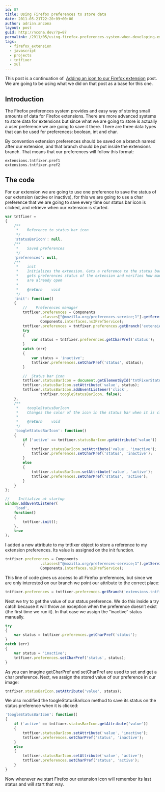 ```yaml
---
id: 87
title: Using Firefox preferences to store data
date: 2011-05-21T22:20:09+00:00
author: adrian.ancona
layout: post
guid: http://ncona.dev/?p=87
permalink: /2011/05/using-firefox-preferences-system-when-developing-extensions/
tags:
  - firefox_extension
  - javascript
  - projects
  - tntfixer
  - xul
---
```

This post is a continuation of  [Adding an icon to our Firefox extension](http://ncona.com/2011/05/adding-an-icon-to-our-firefox-extension/ "Adding an icon to our Firefox extension") post. We are going to be using what we did on that post as a base for this one.

## Introduction

The Firefox preferences system provides and easy way of storing small amounts of data for Firefox extensions. There are more advanced systems to store data for extensions but since what we are going to store is actually a user preference we are going to save it there. There are three data types that can be used for preferences: boolean, int and char.

<!--more-->

By convention extension preferences should be saved on a branch named after our extension, and that branch should be put inside the extensions branch. That means that our preferences will follow this format:

```
extensions.tntfixer.pref1
extensions.tntfixer.pref2
```

## The code

For our extension we are going to use one preference to save the status of our extension (active or inactive), for this we are going to use a char preference that we are going to save every time our status bar icon is clicked, and retrieve when our extension is started.

```js
var tntfixer =
{
    /**
     *    Reference to status bar icon
     */
    'statusBarIcon': null,
    /**
     *    Saved preferences
     */
    'preferences': null,
    /**
     *    init
     *    Initializes the extension. Gets a reference to the status bar icon,
     *    gets preferences status of the extension and verifies how many Tnt tabs
     *    are already open
     *
     *    @return    void
     */
    'init': function()
    {
        //    Preferences manager
        tntfixer.preferences = Components
                .classes["@mozilla.org/preferences-service;1"].getService(
                Components.interfaces.nsIPrefService);
        tntfixer.preferences = tntfixer.preferences.getBranch('extensions.tntfixer.');
        try
        {
            var status = tntfixer.preferences.getCharPref('status');
        }
        catch (err)
        {
            var status = 'inactive';
            tntfixer.preferences.setCharPref('status', status);
        }

        //  Status bar icon
        tntfixer.statusBarIcon = document.getElementById('tntFixerStatusBarIcon');
        tntfixer.statusBarIcon.setAttribute('value', status);
        tntfixer.statusBarIcon.addEventListener('click',
                tntfixer.toogleStatusBarIcon, false);
    },
    /**
     *    toogleStatusBarIcon
     *    Changes the color of the icon in the status bar when it is clicked
     *
     *    @return    void
     */
    'toogleStatusBarIcon': function()
    {
        if ('active' == tntfixer.statusBarIcon.getAttribute('value'))
        {
            tntfixer.statusBarIcon.setAttribute('value', 'inactive');
            tntfixer.preferences.setCharPref('status', 'inactive');
        }
        else
        {
            tntfixer.statusBarIcon.setAttribute('value', 'active');
            tntfixer.preferences.setCharPref('status', 'active');
        }
    }
};

//    Initialize at startup
window.addEventListener(
    'load',
    function()
    {
        tntfixer.init();
    },
    true
);
```

I added a new attribute to my tntfixer object to store a reference to my extension preferences. Its value is assigned on the init function.

```js
tntfixer.preferences = Components
                .classes["@mozilla.org/preferences-service;1"].getService(
                Components.interfaces.nsIPrefService);
```

This line of code gives us access to all Firefox preferences, but since we are only interested on our branch we point our attribute to the correct place:

```js
tntfixer.preferences = tntfixer.preferences.getBranch('extensions.tntfixer.');
```

Next we try to get the value of our status preference. We do this inside a try catch because it will throw an exception when the preference doesn&#8217;t exist (the first time we run it). In that case we assign the &#8220;inactive&#8221; status manually.

```js
try
{
    var status = tntfixer.preferences.getCharPref('status');
}
catch (err)
{
    var status = 'inactive';
    tntfixer.preferences.setCharPref('status', status);
}
```

As you can imagine getCharPref and setCharPref are used to set and get a char preference. Next, we assign the stored value of our preference in our image:

```js
tntfixer.statusBarIcon.setAttribute('value', status);
```

We also modified the toogleStatusBarIcon method to save its status on the status preference when it is clicked:

```js
'toogleStatusBarIcon': function()
{
    if ('active' == tntfixer.statusBarIcon.getAttribute('value'))
    {
        tntfixer.statusBarIcon.setAttribute('value', 'inactive');
        tntfixer.preferences.setCharPref('status', 'inactive');
    }
    else
    {
        tntfixer.statusBarIcon.setAttribute('value', 'active');
        tntfixer.preferences.setCharPref('status', 'active');
    }
}
```

Now whenever we start Firefox our extension icon will remember its last status and will start that way.
